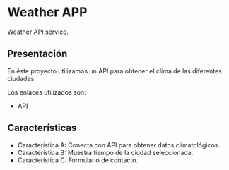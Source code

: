 # Weather APP

Weather API service.

## Presentación

En éste proyecto utilizamos un API para obtener el clima de las diferentes ciudades.

Los enlaces utilizados son:

- [API](https://https://openweathermap.org/forecast5)

## Características

- Característica A: Conecta con API para obtener datos climatológicos.
- Característica B: Muestra tiempo de la ciudad seleccionada.
- Característica C: Formulario de contacto.
